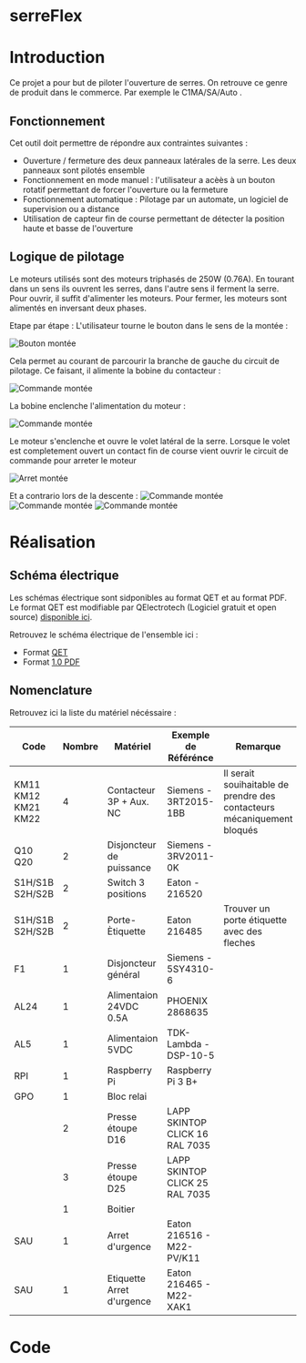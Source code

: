 # serreFlex

# Introduction

Ce projet a pour but de piloter l'ouverture de serres.
On retrouve ce genre de produit dans le commerce. Par exemple le C1MA/SA/Auto .

## Fonctionnement

Cet outil doit permettre de répondre aux contraintes suivantes :
 * Ouverture / fermeture des deux panneaux latérales de la serre. Les deux panneaux sont pilotés ensemble
 * Fonctionnement en mode manuel : l'utilisateur a acèès à un bouton rotatif permettant de forcer l'ouverture ou la fermeture 
 * Fonctionnement automatique : Pilotage par un automate, un logiciel de supervision ou a distance
 * Utilisation de capteur fin de course permettant de détecter la position haute et basse de l'ouverture

## Logique de pilotage

Le moteurs utilisés sont des moteurs triphasés de 250W (0.76A). En tourant dans un sens ils ouvrent les serres, dans l'autre sens il ferment la serre.
Pour ouvrir, il suffit d'alimenter les moteurs. Pour fermer, les moteurs sont alimentés en inversant deux phases.

Etape par étape :
L'utilisateur tourne le bouton dans le sens de la montée :

![Bouton montée](https://raw.githubusercontent.com/wiki/guillaume-rico/serreFlex/img/bouton_montee.png)

Cela permet au courant de parcourir la branche de gauche du circuit de pilotage. Ce faisant, il alimente la bobine du contacteur :

![Commande montée](https://raw.githubusercontent.com/wiki/guillaume-rico/serreFlex/img/commande_montee.png)

La bobine enclenche l'alimentation du moteur :

![Commande montée](https://raw.githubusercontent.com/wiki/guillaume-rico/serreFlex/img/puissance_montee.png)

Le moteur s'enclenche et ouvre le volet latéral de la serre. Lorsque le volet est completement ouvert un contact fin de course vient ouvrir le circuit de commande pour arreter le moteur

![Arret montée](https://raw.githubusercontent.com/wiki/guillaume-rico/serreFlex/img/fin_de_course_montee.png)

Et a contrario lors de la descente :
![Commande montée](https://raw.githubusercontent.com/wiki/guillaume-rico/serreFlex/img/commande_descente.png)
![Commande montée](https://raw.githubusercontent.com/wiki/guillaume-rico/serreFlex/img/puissance_descente.png)
![Commande montée](https://raw.githubusercontent.com/wiki/guillaume-rico/serreFlex/img/puissance_descente.png)


# Réalisation 

## Schéma électrique

Les schémas électrique sont sidponibles au format QET et au format PDF.
Le format QET est modifiable par QElectrotech (Logiciel gratuit et open source) [disponible ici](https://qelectrotech.org/).

Retrouvez le schéma électrique de l'ensemble ici :
 * Format [QET](https://github.com/guillaume-rico/serreFlex/raw/master/sch/ouverture_serre.qet) 
 * Format [1.0 PDF](https://github.com/guillaume-rico/serreFlex/raw/master/sch/ouverture_serre_1.0.pdf)

## Nomenclature

Retrouvez ici la liste du matériel nécéssaire :

| Code | Nombre | Matériel                 | Exemple de Référénce | Remarque |
| ---- | ------ | -------------------------| -------------------- | -------- |
| KM11 KM12 KM21 KM22 | 4 | Contacteur 3P + Aux. NC  | Siemens - 3RT2015-1BB | Il serait souihaitable de prendre des contacteurs mécaniquement bloqués |
| Q10 Q20  | 2 | Disjoncteur de puissance | Siemens - 3RV2011-0K |
| S1H/S1B S2H/S2B | 2 | Switch 3 positions | Eaton - 216520 |  |
| S1H/S1B S2H/S2B | 2 | Porte-Ètiquette |  Eaton 216485 | Trouver un porte étiquette avec des fleches |
| F1   | 1 | Disjoncteur général | Siemens - 5SY4310-6 |  |
| AL24 | 1 | Alimentaion 24VDC 0.5A | PHOENIX 2868635 |  |
| AL5 | 1 | Alimentaion 5VDC | TDK-Lambda - DSP-10-5 |  |
| RPI | 1 | Raspberry Pi | Raspberry Pi 3 B+ |  |
| GPO | 1 | Bloc relai | |  |
|  | 2 | Presse étoupe D16 | LAPP SKINTOP CLICK 16 RAL 7035 |  |
|  | 3 | Presse étoupe D25 | LAPP SKINTOP CLICK 25 RAL 7035 |  |
|  | 1 | Boitier | |  |
| SAU | 1 | Arret d'urgence | Eaton 216516 - M22-PV/K11 |  |
| SAU | 1 | Etiquette Arret d'urgence | Eaton 216465 - M22-XAK1 |  |

# Code

